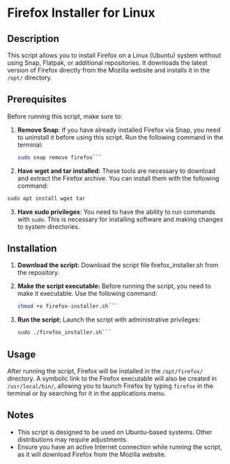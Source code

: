 # Firefox Installer for Linux

## Description

This script allows you to install Firefox on a Linux (Ubuntu) system without using Snap, Flatpak, or additional repositories. It downloads the latest version of Firefox directly from the Mozilla website and installs it in the `/opt/` directory.

## Prerequisites

Before running this script, make sure to:

1. **Remove Snap**: If you have already installed Firefox via Snap, you need to uninstall it before using this script. Run the following command in the terminal:
   ```bash
   sudo snap remove firefox```
   
3. **Have wget and tar installed:**
  These tools are necessary to download and extract the Firefox archive. You can install them with the following command:
```bash
sudo apt install wget tar
```
3. **Have sudo privileges**:
   You need to have the ability to run commands with `sudo`. This is necessary for installing software and making changes to system directories.


## Installation

  1. **Download the script:**
     Download the script file firefox_installer.sh from the repository.

  2. **Make the script executable:**
     Before running the script, you need to make it executable. Use the following command:
     ```bash
     chmod +x firefox-installer.sh```

  4. **Run the script:**
    Launch the script with administrative privileges:
     ```bash
     sudo ./firefox_installer.sh```

## Usage

After running the script, Firefox will be installed in the `/opt/firefox/` directory. A symbolic link to the Firefox executable will also be created in `/usr/local/bin/`, allowing you to launch Firefox by typing `firefox` in the terminal or by searching for it in the applications menu.

## Notes

- This script is designed to be used on Ubuntu-based systems. Other distributions may require adjustments.
- Ensure you have an active Internet connection while running the script, as it will download Firefox from the Mozilla website.

